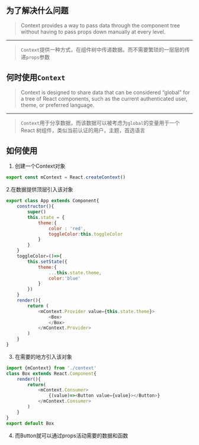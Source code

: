 ## 为了解决什么问题
>Context provides a way to pass data through the component tree without having to pass props down manually at every level.
-----
>`Context`提供一种方式，在组件树中传递数据。而不需要繁琐的一层层的传递`props`参数

## 何时使用`Context`
>Context is designed to share data that can be considered “global” for a tree of React components, such as the current authenticated user, theme, or preferred language. 
---
>`Context`用于分享数据，而该数据可以被考虑为`global`的变量用于一个React 树组件，类似当前认证的用户，主题，首选语言

## 如何使用

1. 创建一个Context对象

```javascript
export const mContext = React.createContext()
```
2.在数据提供顶层引入该对象
```javascript
export class App extends Component{
    constructor(){
        super()
        this.state = {
            theme:{
                color : 'red',
                toggleColor:this.toggleColor
            }
        }
    }
    toggleColor=()=>{
        this.setState({
            theme:{
                ...this.state.theme,
                color:'blue'
            }
        })
    }
    render(){
        return (
            <mContext.Provider value={this.state.theme}>
                <Box>
                </Box>
            </mContext.Provider>
        )
    }
}
```
3. 在需要的地方引入该对象
```javascript
import {mContext} from './context'
class Box extends React.Component{
    render(){
        return(
            <mContext.Consumer>
                {(value)=><Button value={value}></Button>}
            </mContext.Consumer>
        )
    }
}
export default Box
```
4. 而Button就可以通过props活动需要的数据和函数
